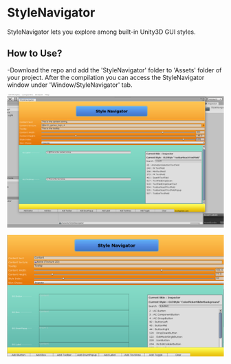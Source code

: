 # StyleNavigator
StyleNavigator lets you explore among built-in Unity3D GUI styles.


## How to Use?

-Download the repo and add the 'StyleNavigator' folder to 'Assets' folder of your project. After the compilation you can access the StyleNavigator window under 'Window/StyleNavigator' tab.

![alt text](https://github.com/birchgames/StyleNavigator/blob/master/Images/4.png)


<kbd>
  <img src="https://github.com/birchgames/StyleNavigator/blob/master/Images/1.png">
</kbd>
